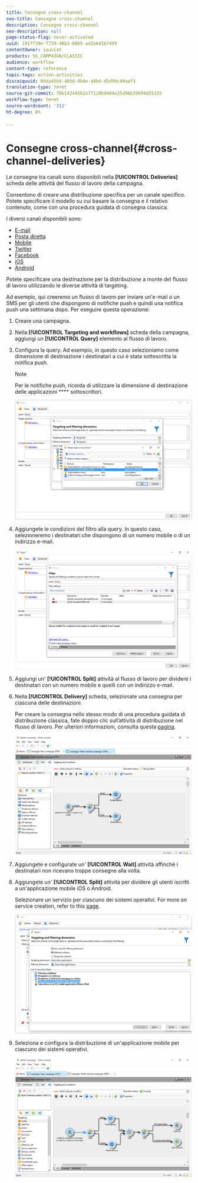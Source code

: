 ```yaml
---
title: Consegne cross-channel
seo-title: Consegne cross-channel
description: Consegne cross-channel
seo-description: null
page-status-flag: never-activated
uuid: 191ff39e-f739-48b3-8865-ad1b641b7499
contentOwner: sauviat
products: SG_CAMPAIGN/CLASSIC
audience: workflow
content-type: reference
topic-tags: action-activities
discoiquuid: 8dda45b4-4b5d-4b4e-a8b4-45d9bc49aaf3
translation-type: tm+mt
source-git-commit: 70b143445b2e77128b9404e35d96b39694d55335
workflow-type: tm+mt
source-wordcount: '311'
ht-degree: 8%

---
```



# Consegne cross-channel{#cross-channel-deliveries}

Le consegne tra canali sono disponibili nella **[!UICONTROL Deliveries]** scheda delle attività del flusso di lavoro della campagna.

Consentono di creare una distribuzione specifica per un canale specifico. Potete specificare il modello su cui basare la consegna e il relativo contenuto, come con una procedura guidata di consegna classica.

I diversi canali disponibili sono:

* [E-mail](../../delivery/using/about-email-channel.md)
* [Posta diretta](../../delivery/using/about-direct-mail-channel.md)
* [Mobile](../../delivery/using/sms-channel.md)
* [Twitter](../../social/using/publishing-on-twitter.md)
* [Facebook](../../social/using/publishing-on-facebook.md)
* [iOS](../../delivery/using/creating-notifications.md#sending-notifications-on-ios)
* [Android](../../delivery/using/creating-notifications.md#sending-notifications-on-android)

Potete specificare una destinazione per la distribuzione a monte del flusso di lavoro utilizzando le diverse attività di targeting.

Ad esempio, qui creeremo un flusso di lavoro per inviare un&#39;e-mail o un SMS per gli utenti che dispongono di notifiche push e quindi una notifica push una settimana dopo. Per eseguire questa operazione:

1. Creare una campagna.
1. Nella **[!UICONTROL Targeting and workflows]** scheda della campagna, aggiungi un **[!UICONTROL Query]** elemento al flusso di lavoro.
1. Configura la query. Ad esempio, in questo caso selezioniamo come dimensione di destinazione i destinatari a cui è stata sottoscritta la notifica push.

   >[!NOTE]
   >
   >Per le notifiche push, ricorda di utilizzare la dimensione di destinazione delle applicazioni **** sottoscrittori.

   ![](assets/cross_channel_delivery_1.png)

1. Aggiungete le condizioni del filtro alla query. In questo caso, selezioneremo i destinatari che dispongono di un numero mobile o di un indirizzo e-mail.

   ![](assets/cross_channel_delivery_2.png)

1. Aggiungi un&#39; **[!UICONTROL Split]** attività al flusso di lavoro per dividere i destinatari con un numero mobile e quelli con un indirizzo e-mail.
1. Nella **[!UICONTROL Delivery]** scheda, selezionate una consegna per ciascuna delle destinazioni.

   Per creare la consegna nello stesso modo di una procedura guidata di distribuzione classica, fate doppio clic sull’attività di distribuzione nel flusso di lavoro. Per ulteriori informazioni, consulta questa [pagina](../../delivery/using/about-email-channel.md).

   ![](assets/cross_channel_delivery_3.png)

1. Aggiungete e configurate un&#39; **[!UICONTROL Wait]** attività affinché i destinatari non ricevano troppe consegne alla volta.
1. Aggiungete un&#39; **[!UICONTROL Split]** attività per dividere gli utenti iscritti a un&#39;applicazione mobile iOS o Android.

   Selezionare un servizio per ciascuno dei sistemi operativi. For more on service creation, refer to this [page](../../delivery/using/configuring-the-mobile-application.md).

   ![](assets/cross_channel_delivery_4.png)

1. Seleziona e configura la distribuzione di un&#39;applicazione mobile per ciascuno dei sistemi operativi.

   ![](assets/cross_channel_delivery_5.png)
